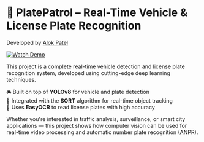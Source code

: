 # 🚗 PlatePatrol – Real-Time Vehicle & License Plate Recognition  
Developed by [Alok Patel](https://github.com/alok2608)




[![Watch Demo](media/demo-thumbnail.png)](demo.mp4)



This project is a complete real-time vehicle detection and license plate recognition system, developed using cutting-edge deep learning techniques.

🚘 Built on top of **YOLOv8** for vehicle and plate detection  
🔁 Integrated with the **SORT** algorithm for real-time object tracking  
🔡 Uses **EasyOCR** to read license plates with high accuracy

Whether you're interested in traffic analysis, surveillance, or smart city applications — this project shows how computer vision can be used for real-time video processing and automatic number plate recognition (ANPR).

